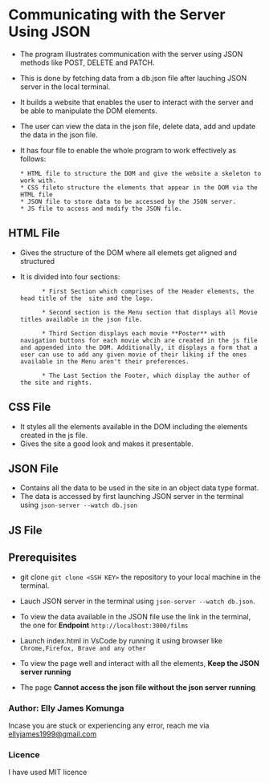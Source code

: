 #   Communicating with the Server Using JSON

* The program illustrates communication with the server using JSON methods like POST, DELETE and PATCH.
* This is done by fetching data from a db.json file after lauching JSON server in the local terminal.
* It builds a website that enables the user to interact with the server and be able to manipulate the DOM 
elements.
* The user can view the data in the json file, delete data, add and update the data in the json file.
* It has four file to enable the whole program to work effectively as follows:
  
      * HTML file to structure the DOM and give the website a skeleton to work with.
      * CSS fileto structure the elements that appear in the DOM via the HTML file
      * JSON file to store data to be accessed by the JSON server.
      * JS file to access and modify the JSON file.

## HTML File

* Gives the structure of the DOM where all elemets get aligned and structured
* It is divided into four sections:

            * First Section which comprises of the Header elements, the head title of the  site and the logo.
  
            * Second section is the Menu section that displays all Movie titles available in the json file.
  
            * Third Section displays each movie **Poster** with navigation buttons for each movie whcih are created in the js file and appended into the DOM. Additionally, it displays a form that a user can use to add any given movie of their liking if the ones available in the Menu aren't their preferences.
  
            * The Last Section the Footer, which display the author of the site and rights.


## CSS File
* It styles all the elements available in the DOM including the elements created in the js file.
* Gives the site a good look and makes it presentable.


## JSON File
* Contains all the data to be used in the site in an object data type format.
* The data is accessed by first launching JSON server in the terminal using ``json-server --watch db.json``


## JS File




## Prerequisites

* git clone ````git clone <SSH KEY>```` the repository to your local machine in the terminal.

* Lauch JSON server in the terminal using ``json-server --watch db.json``.
  
* To view the data available in the JSON file use the link in the terminal, the one for **Endpoint** ``http://localhost:3000/films``

* Launch index.html in VsCode by running it using browser like ```Chrome,Firefox, Brave and any other``` 
* To view the page well and interact with all the elements, **Keep the JSON server running** 
* The page **Cannot access the json file without the json server running**


### Author: Elly James Komunga
Incase you are stuck or experiencing any error, reach me via ellyjames1999@gmail.com

### Licence 
I have used MIT licence

